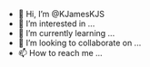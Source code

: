 - 👋 Hi, I’m @KJamesKJS
- 👀 I’m interested in ...
- 🌱 I’m currently learning ...
- 💞️ I’m looking to collaborate on ...
- 📫 How to reach me ...

<!---
KJamesKJS/KJamesKJS is a ✨ special ✨ repository because its `README.md` (this file) appears on your GitHub profile.
You can click the Preview link to take a look at your changes.
--->
